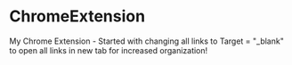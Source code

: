 # ChromeExtension

My Chrome Extension - Started with changing all links to Target = "_blank" to open all links in new tab for increased organization!
